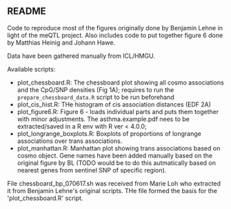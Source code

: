 ## README

Code to reproduce most of the figures originally done by Benjamin Lehne in light of the meQTL project.
Also includes code to put together figure 6 done by Matthias Heinig and Johann Hawe.

Data have been gathered manually from ICL/HMGU.

Available scripts:

- plot_chessboard.R: The chessboard plot showing all cosmo associations and the CpG/SNP densities (Fig 1A); requires to run the `prepare_chessboard_data.R` script to be run beforehand
- plot_cis_hist.R: THe histogram of cis association distances (EDF 2A)
- plot_figure6.R: Figure 6 - loads individual parts and puts them together with minor adjustments. The asthma.example.pdf nees to be extracted/saved in a R env with R ver < 4.0.0;
- plot_longrange_boxplots.R: Boxplots of proportions of longrange associations over trans associations.
- plot_manhattan.R: Manhattan plot showing trans associations based on cosmo object. Gene names have been added manually based on the original figure by BL (TODO would be to do this autmatically based on nearest genes from sentinel SNP of specific region).

File chessboard_bp_070617.sh was received from Marie Loh who extracted it
from Benjamin Lehne's original scripts. THe file formed the basis for the 'plot_chessboard.R' script.

